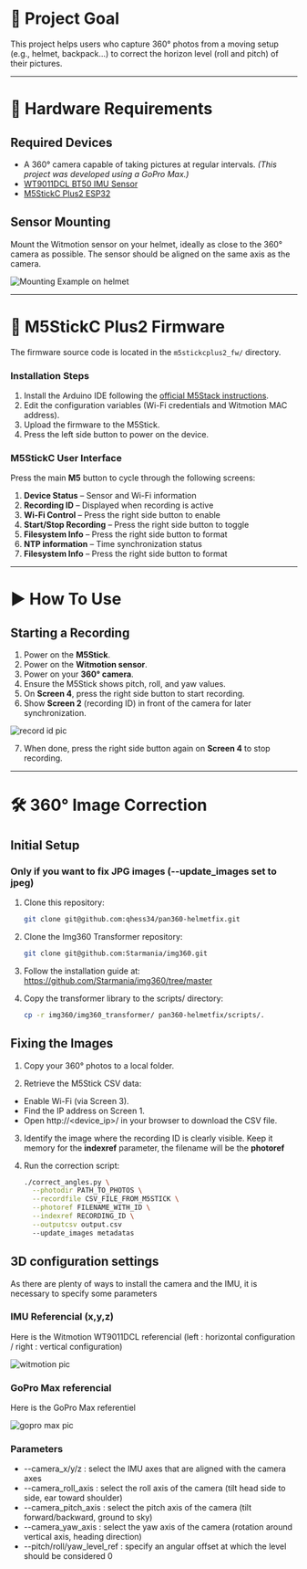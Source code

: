# 🎯 Project Goal

This project helps users who capture 360° photos from a moving setup (e.g., helmet, backpack...) to correct the horizon level (roll and pitch) of their pictures.

---

# 🔧 Hardware Requirements

## Required Devices

- A 360° camera capable of taking pictures at regular intervals. *(This project was developed using a GoPro Max.)*
- [WT9011DCL BT50 IMU Sensor](https://witmotion-sensor.com/products/wt9011dcl-bluetooth5-0-compact-size-accelerometer-inclinometer-sensor)
- [M5StickC Plus2 ESP32](https://shop.m5stack.com/products/m5stickc-plus2-esp32-mini-iot-development-kit)

## Sensor Mounting

Mount the Witmotion sensor on your helmet, ideally as close to the 360° camera as possible. The sensor should be aligned on the same axis as the camera.

![Mounting Example on helmet](/doc/mounting.png "Mounting on helmet")

---

# 🔌 M5StickC Plus2 Firmware

The firmware source code is located in the `m5stickcplus2_fw/` directory.

### Installation Steps

1. Install the Arduino IDE following the [official M5Stack instructions](https://docs.m5stack.com/en/arduino/m5stickc_plus2/program).
2. Edit the configuration variables (Wi-Fi credentials and Witmotion MAC address).
3. Upload the firmware to the M5Stick.
4. Press the left side button to power on the device.

### M5StickC User Interface

Press the main **M5** button to cycle through the following screens:

1. **Device Status** – Sensor and Wi-Fi information
2. **Recording ID** – Displayed when recording is active
3. **Wi-Fi Control** – Press the right side button to enable
4. **Start/Stop Recording** – Press the right side button to toggle
5. **Filesystem Info** – Press the right side button to format
6. **NTP information** – Time synchronization status
7. **Filesystem Info** – Press the right side button to format


---

# ▶️ How To Use

## Starting a Recording

1. Power on the **M5Stick**.
2. Power on the **Witmotion sensor**.
3. Power on your **360° camera**.
4. Ensure the M5Stick shows pitch, roll, and yaw values.
5. On **Screen 4**, press the right side button to start recording.
6. Show **Screen 2** (recording ID) in front of the camera for later synchronization.

![record id pic](/doc/record_id.png "Record ID pic")

7. When done, press the right side button again on **Screen 4** to stop recording.

---

# 🛠️ 360° Image Correction


## Initial Setup

### Only if you want to fix JPG images (--update_images set to jpeg)

1. Clone this repository:
   ```bash
   git clone git@github.com:qhess34/pan360-helmetfix.git

2. Clone the Img360 Transformer repository:
   ```bash
   git clone git@github.com:Starmania/img360.git

3. Follow the installation guide at: https://github.com/Starmania/img360/tree/master

4. Copy the transformer library to the scripts/ directory:
   ```bash
   cp -r img360/img360_transformer/ pan360-helmetfix/scripts/.

## Fixing the Images

1. Copy your 360° photos to a local folder.

2. Retrieve the M5Stick CSV data:
* Enable Wi-Fi (via Screen 3).
* Find the IP address on Screen 1.
* Open http://<device_ip>/ in your browser to download the CSV file.

3. Identify the image where the recording ID is clearly visible. Keep it memory for the **indexref** parameter, the filename will be the **photoref**

4. Run the correction script:
   ```bash
   ./correct_angles.py \
     --photodir PATH_TO_PHOTOS \
     --recordfile CSV_FILE_FROM_M5STICK \
     --photoref FILENAME_WITH_ID \
     --indexref RECORDING_ID \
     --outputcsv output.csv
     --update_images metadatas
   ```

## 3D configuration settings

As there are plenty of ways to install the camera and the IMU, it is necessary to specify some parameters

### IMU Referencial (x,y,z)

Here is the Witmotion WT9011DCL referencial (left : horizontal configuration / right : vertical configuration)

![witmotion pic](/doc/witmotion.png "Wimotion ref x,y,z")

### GoPro Max referencial

Here is the GoPro Max referentiel 

![gopro max pic](/doc/gopromax.jpg "GoPro Max ref x,y,z")

### Parameters

* --camera_x/y/z : select the IMU axes that are aligned with the camera axes  
* --camera_roll_axis : select the roll axis of the camera (tilt head side to side, ear toward shoulder)  
* --camera_pitch_axis : select the pitch axis of the camera (tilt forward/backward, ground to sky)  
* --camera_yaw_axis : select the yaw axis of the camera (rotation around vertical axis, heading direction)  
* --pitch/roll/yaw_level_ref : specify an angular offset at which the level should be considered 0  


